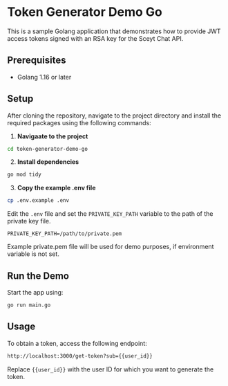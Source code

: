 # Token Generator Demo Go

This is a sample Golang application that demonstrates how to provide JWT access tokens signed with an RSA key for the Sceyt Chat API.


## Prerequisites

- Golang 1.16 or later

## Setup

After cloning the repository, navigate to the project directory and install the required packages using the following commands:

1. **Navigaate to the project**

```bash
cd token-generator-demo-go
```

2. **Install dependencies**

```bash
go mod tidy
```

3. **Copy the example .env file**

```bash
cp .env.example .env
```

Edit the `.env` file and set the `PRIVATE_KEY_PATH` variable to the path of the private key file.
 
```
PRIVATE_KEY_PATH=/path/to/private.pem
```
Example private.pem file will be used for demo purposes, if environment variable is not set.

## Run the Demo

Start the app using:

```bash
go run main.go
```

## Usage

To obtain a token, access the following endpoint:

```bash
http://localhost:3000/get-token?sub={{user_id}}
```

Replace `{{user_id}}` with the user ID for which you want to generate the token.

